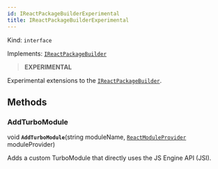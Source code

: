 ```yaml
---
id: IReactPackageBuilderExperimental
title: IReactPackageBuilderExperimental
---
```


Kind: `interface`

Implements: [`IReactPackageBuilder`](IReactPackageBuilder)

> **EXPERIMENTAL**

Experimental extensions to the [`IReactPackageBuilder`](IReactPackageBuilder).



## Methods
### AddTurboModule
void **`AddTurboModule`**(string moduleName, [`ReactModuleProvider`](ReactModuleProvider) moduleProvider)

Adds a custom TurboModule that directly uses the JS Engine API (JSI).




